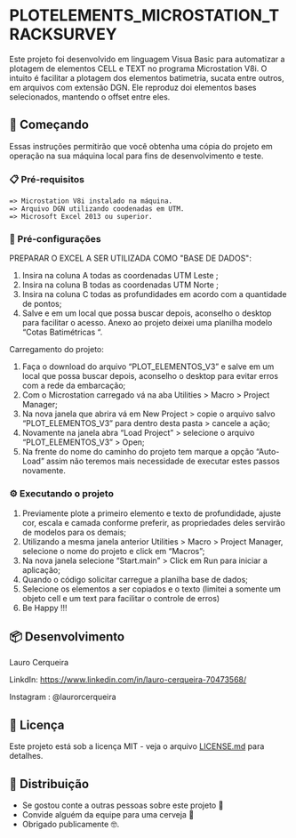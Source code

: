 # PLOTELEMENTS_MICROSTATION_TRACKSURVEY

Este projeto foi desenvolvido em linguagem Visua Basic para automatizar a plotagem de elementos CELL e TEXT no programa Microstation V8i. 
O intuito é facilitar a plotagem dos elementos batimetria, sucata entre outros, em arquivos com extensão DGN. Ele reproduz doi elementos bases selecionados, mantendo o offset entre eles.

## 🚀 Começando

Essas instruções permitirão que você obtenha uma cópia do projeto em operação na sua máquina local para fins de desenvolvimento e teste.

### 📋 Pré-requisitos

```
=> Microstation V8i instalado na máquina. 
=> Arquivo DGN utilizando coodenadas em UTM.
=> Microsoft Excel 2013 ou superior.

```

### 🔧 Pré-configurações

PREPARAR O EXCEL A SER UTILIZADA COMO "BASE DE DADOS": 
1.	Insira na coluna A  todas as coordenadas UTM Leste ;
2.	Insira na coluna B  todas as coordenadas UTM Norte ;
3.	Insira na coluna C  todas as profundidades em acordo com a quantidade de pontos;
4.	Salve e em um local que possa buscar depois, aconselho o desktop para facilitar o acesso. Anexo ao projeto deixei uma planilha modelo “Cotas Batimétricas “. 

Carregamento do projeto: 
1.	Faça o download do arquivo “PLOT_ELEMENTOS_V3” e salve em um local que possa buscar depois, aconselho o desktop para evitar erros com a rede da embarcação;
2.	Com o Microstation carregado vá na aba Utilities > Macro > Project Manager;
3.	Na nova janela que abrira  vá em New Project > copie o arquivo salvo “PLOT_ELEMENTOS_V3” para dentro desta pasta > cancele a ação;
4.	Novamente na janela abra “Load Project” >  selecione o arquivo “PLOT_ELEMENTOS_V3” > Open; 
5.	Na frente do nome do caminho do projeto tem marque a opção “Auto-Load” assim não teremos mais necessidade de executar estes passos novamente.



### ⚙️ Executando o projeto

1.	Previamente plote a primeiro elemento e texto de profundidade, ajuste cor, escala e camada conforme preferir, as propriedades deles servirão de modelos para os demais; 
2.	Utilizando a mesma janela anterior Utilities > Macro > Project Manager, selecione o nome do projeto e click em “Macros”;
3.	Na nova janela selecione “Start.main” > Click em Run para iniciar a aplicação;
4.	Quando o código solicitar carregue a planilha base de dados;
5.	Selecione os elementos a ser copiados e o texto (limitei a somente um objeto cell e um text para facilitar o controle de erros)
6.	Be Happy !!!   


## 📦 Desenvolvimento

Lauro Cerqueira

LinkdIn: https://www.linkedin.com/in/lauro-cerqueira-70473568/

Instagram : @laurorcerqueira

## 📄 Licença

Este projeto está sob a licença MIT - veja o arquivo [LICENSE.md](https://github.com/usuario/projeto/licenca) para detalhes.

## 🎁 Distribuição

* Se gostou conte a outras pessoas sobre este projeto 📢
* Convide alguém da equipe para uma cerveja 🍺 
* Obrigado publicamente 🤓.

